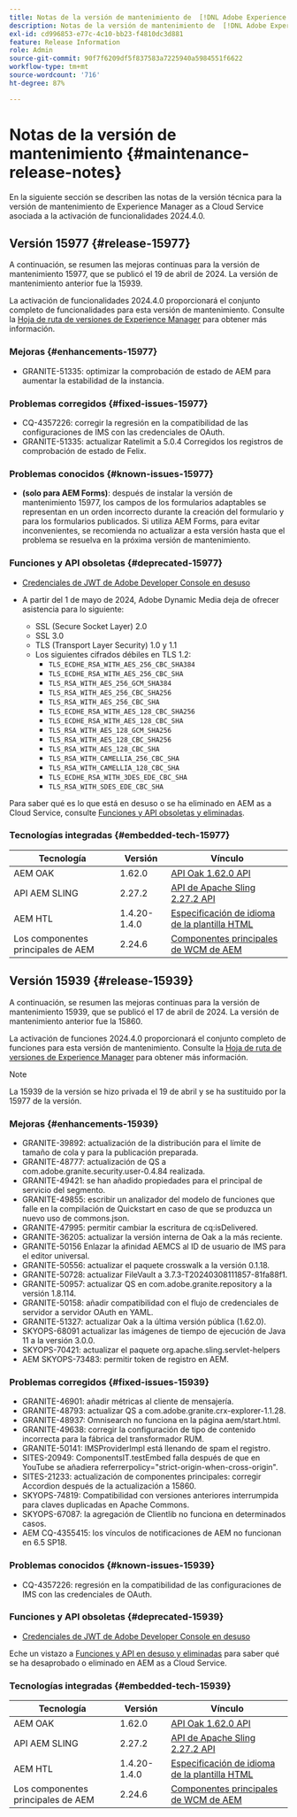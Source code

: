 ```yaml
---
title: Notas de la versión de mantenimiento de  [!DNL Adobe Experience Manager]  as a Cloud Service asociada con la activación de funcionalidades 2024.4.0.
description: Notas de la versión de mantenimiento de  [!DNL Adobe Experience Manager]  as a Cloud Service asociada con la activación de funcionalidades 2024.4.0.
exl-id: cd996853-e77c-4c10-bb23-f4810dc3d881
feature: Release Information
role: Admin
source-git-commit: 90f7f6209df5f837583a7225940a5984551f6622
workflow-type: tm+mt
source-wordcount: '716'
ht-degree: 87%

---
```


# Notas de la versión de mantenimiento {#maintenance-release-notes}

En la siguiente sección se describen las notas de la versión técnica para la versión de mantenimiento de Experience Manager as a Cloud Service asociada a la activación de funcionalidades 2024.4.0.

## Versión 15977 {#release-15977}

A continuación, se resumen las mejoras continuas para la versión de mantenimiento 15977, que se publicó el 19 de abril de 2024. La versión de mantenimiento anterior fue la 15939.

La activación de funcionalidades 2024.4.0 proporcionará el conjunto completo de funcionalidades para esta versión de mantenimiento. Consulte la [Hoja de ruta de versiones de Experience Manager](https://experienceleague.adobe.com/docs/experience-manager-release-information/aem-release-updates/update-releases-roadmap.html?lang=es) para obtener más información.

### Mejoras {#enhancements-15977}

* GRANITE-51335: optimizar la comprobación de estado de AEM para aumentar la estabilidad de la instancia.

### Problemas corregidos {#fixed-issues-15977}

* CQ-4357226: corregir la regresión en la compatibilidad de las configuraciones de IMS con las credenciales de OAuth.
* GRANITE-51335: actualizar Ratelimit a 5.0.4 Corregidos los registros de comprobación de estado de Felix.

### Problemas conocidos {#known-issues-15977}

* **(solo para AEM Forms)**: después de instalar la versión de mantenimiento 15977, los campos de los formularios adaptables se representan en un orden incorrecto durante la creación del formulario y para los formularios publicados. Si utiliza AEM Forms, para evitar inconvenientes, se recomienda no actualizar a esta versión hasta que el problema se resuelva en la próxima versión de mantenimiento.

### Funciones y API obsoletas {#deprecated-15977}

* [Credenciales de JWT de Adobe Developer Console en desuso](/help/security/jwt-credentials-deprecation-in-adobe-developer-console.md)

* A partir del 1 de mayo de 2024, Adobe Dynamic Media deja de ofrecer asistencia para lo siguiente:

   * SSL (Secure Socket Layer) 2.0
   * SSL 3.0
   * TLS (Transport Layer Security) 1.0 y 1.1
   * Los siguientes cifrados débiles en TLS 1.2:
      * `TLS_ECDHE_RSA_WITH_AES_256_CBC_SHA384`
      * `TLS_ECDHE_RSA_WITH_AES_256_CBC_SHA`
      * `TLS_RSA_WITH_AES_256_GCM_SHA384`
      * `TLS_RSA_WITH_AES_256_CBC_SHA256`
      * `TLS_RSA_WITH_AES_256_CBC_SHA`
      * `TLS_ECDHE_RSA_WITH_AES_128_CBC_SHA256`
      * `TLS_ECDHE_RSA_WITH_AES_128_CBC_SHA`
      * `TLS_RSA_WITH_AES_128_GCM_SHA256`
      * `TLS_RSA_WITH_AES_128_CBC_SHA256`
      * `TLS_RSA_WITH_AES_128_CBC_SHA`
      * `TLS_RSA_WITH_CAMELLIA_256_CBC_SHA`
      * `TLS_RSA_WITH_CAMELLIA_128_CBC_SHA`
      * `TLS_ECDHE_RSA_WITH_3DES_EDE_CBC_SHA`
      * `TLS_RSA_WITH_SDES_EDE_CBC_SHA`

Para saber qué es lo que está en desuso o se ha eliminado en AEM as a Cloud Service, consulte [Funciones y API obsoletas y eliminadas](/help/release-notes/deprecated-removed-features.md).

### Tecnologías integradas {#embedded-tech-15977}

| Tecnología | Versión | Vínculo |
|---|---|---|
| AEM OAK | 1.62.0 | [API Oak 1.62.0 API](https://www.javadoc.io/doc/org.apache.jackrabbit/oak-api/1.62.0/index.html?lang=es) |
| API AEM SLING | 2.27.2 | [API de Apache Sling 2.27.2 API](https://www.javadoc.io/doc/org.apache.sling/org.apache.sling.api/latest/index.html) |
| AEM HTL | 1.4.20-1.4.0 | [Especificación de idioma de la plantilla HTML](https://github.com/adobe/htl-spec) |
| Los componentes principales de AEM | 2.24.6 | [Componentes principales de WCM de AEM](https://github.com/adobe/aem-core-wcm-components) |

## Versión 15939 {#release-15939}

A continuación, se resumen las mejoras continuas para la versión de mantenimiento 15939, que se publicó el 17 de abril de 2024. La versión de mantenimiento anterior fue la 15860.

La activación de funciones 2024.4.0 proporcionará el conjunto completo de funciones para esta versión de mantenimiento. Consulte la [Hoja de ruta de versiones de Experience Manager](https://experienceleague.adobe.com/docs/experience-manager-release-information/aem-release-updates/update-releases-roadmap.html?lang=es) para obtener más información.

>[!NOTE]
>
>La 15939 de la versión se hizo privada el 19 de abril y se ha sustituido por la 15977 de la versión.

### Mejoras {#enhancements-15939}

* GRANITE-39892: actualización de la distribución para el límite de tamaño de cola y para la publicación preparada.
* GRANITE-48777: actualización de QS a com.adobe.granite.security.user-0.4.84 realizada.
* GRANITE-49421: se han añadido propiedades para el principal de servicio del segmento.
* GRANITE-49855: escribir un analizador del modelo de funciones que falle en la compilación de Quickstart en caso de que se produzca un nuevo uso de commons.json.
* GRANITE-47995: permitir cambiar la escritura de cq:isDelivered.
* GRANITE-36205: actualizar la versión interna de Oak a la más reciente.
* GRANITE-50156 Enlazar la afinidad AEMCS al ID de usuario de IMS para el editor universal.
* GRANITE-50556: actualizar el paquete crosswalk a la versión 0.1.18.
* GRANITE-50728: actualizar FileVault a 3.7.3-T20240308111857-81fa88f1.
* GRANITE-50957: actualizar QS en com.adobe.granite.repository a la versión 1.8.114.
* GRANITE-50158: añadir compatibilidad con el flujo de credenciales de servidor a servidor OAuth en YAML.
* GRANITE-51327: actualizar Oak a la última versión pública (1.62.0).
* SKYOPS-68091 actualizar las imágenes de tiempo de ejecución de Java 11 a la versión 3.0.0.
* SKYOPS-70421: actualizar el paquete org.apache.sling.servlet-helpers
* AEM SKYOPS-73483: permitir token de registro en AEM.

### Problemas corregidos {#fixed-issues-15939}

* GRANITE-46901: añadir métricas al cliente de mensajería.
* GRANITE-48793: actualizar QS a com.adobe.granite.crx-explorer-1.1.28.
* GRANITE-48937: Omnisearch no funciona en la página aem/start.html.
* GRANITE-49638: corregir la configuración de tipo de contenido incorrecta para la fábrica del transformador RUM.
* GRANITE-50141: IMSProviderImpl está llenando de spam el registro.
* SITES-20949: ComponentsIT.testEmbed falla después de que en YouTube se añadiera referrerpolicy=&quot;strict-origin-when-cross-origin&quot;.
* SITES-21233: actualización de componentes principales: corregir Accordion después de la actualización a 15860.
* SKYOPS-74819: Compatibilidad con versiones anteriores interrumpida para claves duplicadas en Apache Commons.
* SKYOPS-67087: la agregación de Clientlib no funciona en determinados casos.
* AEM CQ-4355415: los vínculos de notificaciones de AEM no funcionan en 6.5 SP18.

### Problemas conocidos {#known-issues-15939}

* CQ-4357226: regresión en la compatibilidad de las configuraciones de IMS con las credenciales de OAuth.

### Funciones y API obsoletas {#deprecated-15939}

* [Credenciales de JWT de Adobe Developer Console en desuso](/help/security/jwt-credentials-deprecation-in-adobe-developer-console.md)

Eche un vistazo a [Funciones y API en desuso y eliminadas](/help/release-notes/deprecated-removed-features.md) para saber qué se ha desaprobado o eliminado en AEM as a Cloud Service.

### Tecnologías integradas {#embedded-tech-15939}

| Tecnología | Versión | Vínculo |
|---|---|---|
| AEM OAK | 1.62.0 | [API Oak 1.62.0 API](https://www.javadoc.io/doc/org.apache.jackrabbit/oak-api/1.62.0/index.html?lang=es) |
| API AEM SLING | 2.27.2 | [API de Apache Sling 2.27.2 API](https://www.javadoc.io/doc/org.apache.sling/org.apache.sling.api/latest/index.html) |
| AEM HTL | 1.4.20-1.4.0 | [Especificación de idioma de la plantilla HTML](https://github.com/adobe/htl-spec) |
| Los componentes principales de AEM | 2.24.6 | [Componentes principales de WCM de AEM](https://github.com/adobe/aem-core-wcm-components) |
